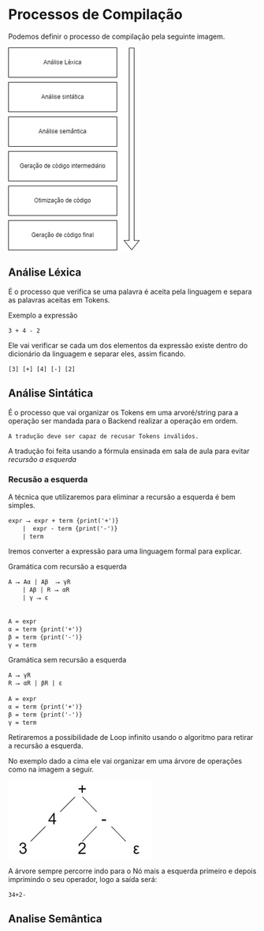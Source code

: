 # Processos de Compilação

Podemos definir o processo de compilação pela seguinte imagem.

![](./Images/compilação.jpg)

## Análise Léxica

É o processo que verifica se uma palavra é aceita pela linguagem e separa as palavras aceitas em Tokens.

Exemplo a expressão

```
3 + 4 - 2
```

Ele vai verificar se cada um dos elementos da expressão existe dentro do dicionário da linguagem e separar eles, assim ficando.

```
[3] [+] [4] [-] [2]
```


## Análise Sintática

É o processo que vai organizar os Tokens em uma arvoré/string para a operação ser mandada para o Backend realizar a operação em ordem.

    A tradução deve ser capaz de recusar Tokens inválidos.

A tradução foi feita usando a fórmula ensinada em sala de aula para evitar *recursão a esquerda*

### Recusão a esquerda

A técnica que utilizaremos para eliminar a recursão a esquerda é bem simples.

```
expr ⭢ expr + term {print('+')}
    |  expr - term {print('-')}
    | term
```

Iremos converter a expressão para uma linguagem formal para explicar.

Gramática com recursão a esquerda 
```
A ⭢ Aα | Aβ  ⭢ γR
    | Aβ | R ⭢ αR 
    | γ ⭢ ε


A = expr
α = term {print('+')}
β = term {print('-')}
γ = term
```
Gramática sem recursão a esquerda 
```
A ⭢ γR
R ⭢ αR | βR | ε

A = expr
α = term {print('+')}
β = term {print('-')}
γ = term
```

Retiraremos a possibilidade de Loop infinito usando o algoritmo para retirar a recursão a esquerda.

No exemplo dado a cima ele vai organizar em uma árvore de operações como na imagem a seguir.

![](./Images//Traducao.jpeg)

A árvore sempre percorre indo para o Nó mais a esquerda primeiro e depois imprimindo o seu operador, logo a saída será:

```
34+2-
```

## Analise Semântica